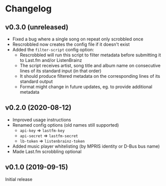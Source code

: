 # Changelog

## v0.3.0 (unreleased)

- Fixed a bug where a single song on repeat only scrobbled once
- Rescrobbled now creates the config file if it doesn't exist
- Added the `filter-script` config option:
    - Rescrobbled will run this script to filter metadata before
      submitting it to Last.fm and/or ListenBrainz
    - The script receives artist, song title and album name on
      consecutive lines of its standard input (in that order)
    - It should produce filtered metadata on the corresponding
      lines of its standard output
    - Format might change in future updates, eg. to provide
      additional metadata

## v0.2.0 (2020-08-12)

- Improved usage instructions
- Renamed config options (old names still supported)
    - `api-key` => `lastfm-key`
    - `api-secret` => `lastfm-secret`
    - `lb-token` => `listenbrainz-token`
- Added music player whitelisting (by MPRIS identity or D-Bus bus name)
- Made Last.fm scrobbling optional

## v0.1.0 (2019-09-15)

Initial release
